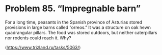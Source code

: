 # Problem 85. “Impregnable barn”

For a long time, peasants in the Spanish province of Asturias stored provisions in large barns called “orreos.” It was a structure on oak hewn quadrangular pillars. The food was stored outdoors, but neither caterpillars nor rodents could reach it. Why?

(https://www.trizland.ru/tasks/5063/)